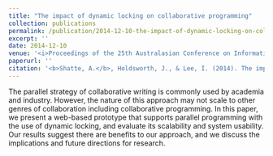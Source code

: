 ```yaml
---
title: "The impact of dynamic locking on collaborative programming"
collection: publications
permalink: /publication/2014-12-10-the-impact-of-dynamic-locking-on-collaborative-programming
excerpt: ''
date: 2014-12-10
venue: '<i>Proceedings of the 25th Australasian Conference on Information Systems</i>'
paperurl: ''
citation: '<b>Shatte, A.</b>, Holdsworth, J., & Lee, I. (2014). The impact of dynamic locking on collaborative programming. <i>Proceedings of the 25th Australasian Conference on Information Systems (ACIS)</i>, 8-10 December 2014, Auckland, New Zealand.'
---
```


The parallel strategy of collaborative writing is commonly used by academia and industry. However, the nature of this approach may not scale to other genres of collaboration including collaborative programming. In this paper, we present a web-based prototype that 
supports parallel programming with the use of dynamic locking, and evaluate its scalability and system usability. Our results suggest there are benefits to our approach, and we discuss the implications and future directions for research.

<!---This paper is about the number 3. The number 4 is left for future work.--->

<!---[Download paper here](http://academicpages.github.io/files/paper3.pdf)--->

<!---Recommended citation: Your Name, You. (2015). "Paper Title Number 3." <i>Journal 1</i>. 1(3).--->
